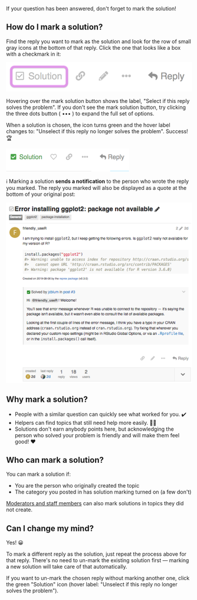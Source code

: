 If your question has been answered, don't forget to mark the solution!

## How do I mark a solution?

Find the reply you want to mark as the solution and look for the row of small gray icons at the bottom of that reply. Click the one that looks like a box with a checkmark in it: 

![mark-solution_hilite|684x108,50%](img/mark-solution_hilite.png) 

Hovering over the mark solution button shows the label, "Select if this reply solves the problem". If you don't see the mark solution button, try clicking the three dots button ( ••• ) to expand the full set of options.

When a solution is chosen, the icon turns green and the hover label changes to: "Unselect if this reply no longer solves the problem". Success! :trophy:

![solution_reply_author|333x62](img/mark-solution_reply_author.png) 

:information_source: Marking a solution **sends a notification** to the person who wrote the reply you marked. The reply you marked will also be displayed as a quote at the bottom of your original post:

![mark-solution_topic_solved|516x499,75%](img/mark-solution_topic_solved.png) 

## Why mark a solution?

- People with a similar question can quickly see what worked for you. :heavy_check_mark:
- Helpers can find topics that still need help more easily. :female_detective:
- Solutions don't earn anybody points here, but acknowledging the person who solved your problem is friendly and will make them feel good! :heart:

## Who can mark a solution?

You can mark a solution if:

- You are the person who originally created the topic
- The category you posted in has solution marking turned on (a few don't)

[Moderators and staff members](https://community.rstudio.com/about) can also mark solutions in topics they did not create.

## Can I change my mind?

Yes! :grinning:

To mark a different reply as the solution, just repeat the process above for that reply. There's no need to un-mark the existing solution first — marking a new solution will take care of that automatically.

If you want to un-mark the chosen reply without marking another one, click the green "Solution" icon (hover label: "Unselect if this reply no longer solves the problem").
